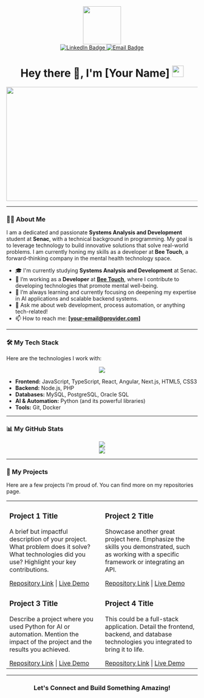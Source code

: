 <div id="header" align="center">
  <img src="https://media.giphy.com/media/M9gbBd9nbDrOTu1Mqx/giphy.gif" width="100"/>
</div>

<div id="badges" align="center">
  <a href="https://www.linkedin.com/in/[your-linkedin-url]" target="_blank">
    <img src="https://img.shields.io/badge/LinkedIn-blue?style=for-the-badge&logo=linkedin&logoColor=white" alt="LinkedIn Badge"/>
  </a>
  <a href="mailto:[your-email@provider.com]">
    <img src="https://img.shields.io/badge/Email-red?style=for-the-badge&logo=gmail&logoColor=white" alt="Email Badge"/>
  </a>
</div>

<h1 align="center">
  Hey there 👋, I'm [Your Name]
  <img src="https://media.giphy.com/media/hvRJCLFzcasrR4ia7z/giphy.gif" width="30px"/>
</h1>

<div align="center">
  <img src="https://media.giphy.com/media/dWesBcTLavkZuG35MI/giphy.gif" width="600" height="300"/>
</div>

---

### 👨‍💻 About Me

I am a dedicated and passionate **Systems Analysis and Development** student at **Senac**, with a technical background in programming. My goal is to leverage technology to build innovative solutions that solve real-world problems. I am currently honing my skills as a developer at **Bee Touch**, a forward-thinking company in the mental health technology space.

- 🎓 I'm currently studying **Systems Analysis and Development** at Senac.
- 💼 I’m working as a **Developer** at **[Bee Touch](https://beetouch.com.br/)**, where I contribute to developing technologies that promote mental well-being.
- 🌱 I’m always learning and currently focusing on deepening my expertise in AI applications and scalable backend systems.
- 💬 Ask me about web development, process automation, or anything tech-related!
- 📫 How to reach me: **[your-email@provider.com]**

---

### 🛠️ My Tech Stack

Here are the technologies I work with:

<p align="center">
  <a href="https://skillicons.dev">
    <img src="https://skillicons.dev/icons?i=js,ts,php,html,css,python,mysql,postgres,oracle,nodejs,nextjs,react,angular,git,docker&perline=5" />
  </a>
</p>

- **Frontend:** JavaScript, TypeScript, React, Angular, Next.js, HTML5, CSS3
- **Backend:** Node.js, PHP
- **Databases:** MySQL, PostgreSQL, Oracle SQL
- **AI & Automation:** Python (and its powerful libraries)
- **Tools:** Git, Docker

---

### 📊 My GitHub Stats

<p align="center">
  <a href="https://github.com/anuraghazra/github-readme-stats">
    <img src="https://github-readme-stats.vercel.app/api?username=[your-github-username]&show_icons=true&theme=dracula&include_all_commits=true&count_private=true"/>
  </a>
  <br/>
  <a href="https://github.com/anuraghazra/github-readme-stats">
    <img src="https://github-readme-stats.vercel.app/api/top-langs/?username=[your-github-username]&layout=compact&langs_count=7&theme=dracula"/>
  </a>
</p>

---

### 🚀 My Projects

Here are a few projects I'm proud of. You can find more on my repositories page.

<table width="100%">
  <tr>
    <td width="50%" valign="top">
      <h3>Project 1 Title</h3>
      <p>A brief but impactful description of your project. What problem does it solve? What technologies did you use? Highlight your key contributions.</p>
      <a href="[link-to-your-project-repository]" target="_blank">Repository Link</a> | <a href="[link-to-live-demo-if-any]" target="_blank">Live Demo</a>
    </td>
    <td width="50%" valign="top">
      <h3>Project 2 Title</h3>
      <p>Showcase another great project here. Emphasize the skills you demonstrated, such as working with a specific framework or integrating an API. </p>
      <a href="[link-to-your-project-repository]" target="_blank">Repository Link</a> | <a href="[link-to-live-demo-if-any]" target="_blank">Live Demo</a>
    </td>
  </tr>
    <tr>
    <td width="50%" valign="top">
      <h3>Project 3 Title</h3>
      <p>Describe a project where you used Python for AI or automation. Mention the impact of the project and the results you achieved.</p>
      <a href="[link-to-your-project-repository]" target="_blank">Repository Link</a> | <a href="[link-to-live-demo-if-any]" target="_blank">Live Demo</a>
    </td>
    <td width="50%" valign="top">
      <h3>Project 4 Title</h3>
      <p>This could be a full-stack application. Detail the frontend, backend, and database technologies you integrated to bring it to life.</p>
      <a href="[link-to-your-project-repository]" target="_blank">Repository Link</a> | <a href="[link-to-live-demo-if-any]" target="_blank">Live Demo</a>
    </td>
  </tr>
</table>

---

<div align="center">
  <h3>Let's Connect and Build Something Amazing!</h3>
</div>

